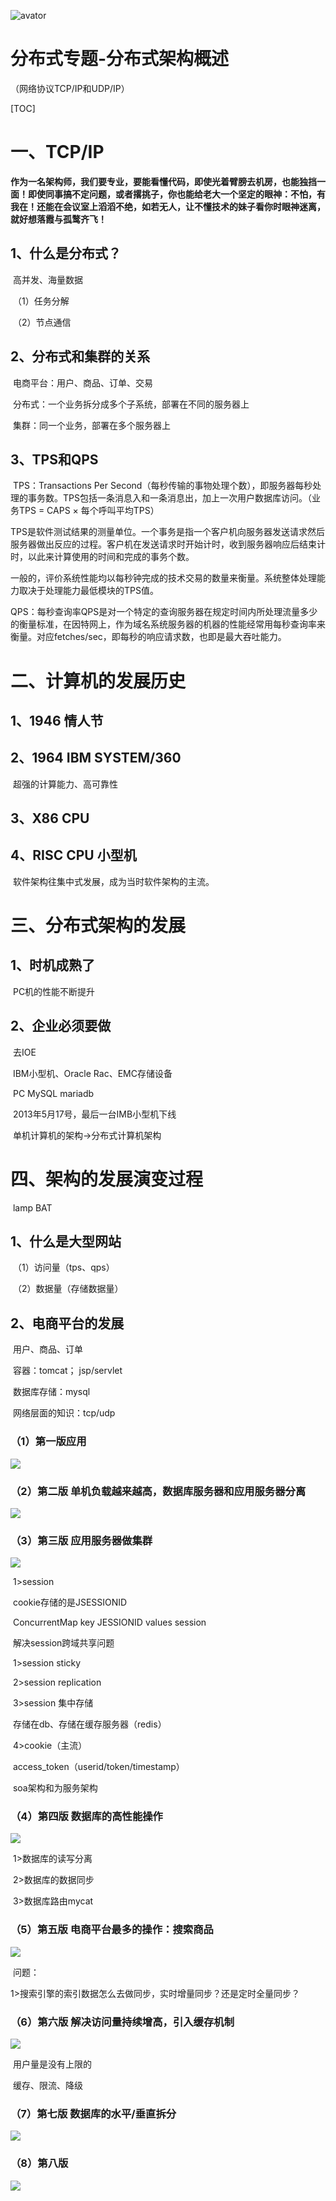 ![avator](../02-Images/00-logo/个人logo.png)

# 分布式专题-分布式架构概述

（网络协议TCP/IP和UDP/IP）

[TOC]

# 一、TCP/IP

​	**作为一名架构师，我们要专业，要能看懂代码，即使光着臂膀去机房，也能独挡一面！即使同事搞不定问题，或者撂挑子，你也能给老大一个坚定的眼神：不怕，有我在！还能在会议室上滔滔不绝，如若无人，让不懂技术的妹子看你时眼神迷离，就好想落霞与孤鹜齐飞！**

## 1、什么是分布式？

​	高并发、海量数据

​	（1）任务分解

​	（2）节点通信

## 2、分布式和集群的关系

​	电商平台：用户、商品、订单、交易

​	分布式：一个业务拆分成多个子系统，部署在不同的服务器上

​	集群：同一个业务，部署在多个服务器上

## 3、TPS和QPS

​       TPS：Transactions Per Second（每秒传输的事物处理个数），即服务器每秒处理的事务数。TPS包括一条消息入和一条消息出，加上一次用户数据库访问。（业务TPS = CAPS × 每个呼叫平均TPS）

​	TPS是软件测试结果的测量单位。一个事务是指一个客户机向服务器发送请求然后服务器做出反应的过程。客户机在发送请求时开始计时，收到服务器响应后结束计时，以此来计算使用的时间和完成的事务个数。

​	一般的，评价系统性能均以每秒钟完成的技术交易的数量来衡量。系统整体处理能力取决于处理能力最低模块的TPS值。

​	QPS：每秒查询率QPS是对一个特定的查询服务器在规定时间内所处理流量多少的衡量标准，在因特网上，作为域名系统服务器的机器的性能经常用每秒查询率来衡量。对应fetches/sec，即每秒的响应请求数，也即是最大吞吐能力。

# 二、计算机的发展历史

## 1、1946 情人节

## 2、1964	IBM	SYSTEM/360

​	超强的计算能力、高可靠性

## 3、X86 CPU

## 4、RISC CPU 小型机

​	软件架构往集中式发展，成为当时软件架构的主流。

# 三、分布式架构的发展

## 1、时机成熟了

​	PC机的性能不断提升

## 2、企业必须要做

​	去IOE

​	IBM小型机、Oracle Rac、EMC存储设备

​	PC		       MySQL	      mariadb

​	2013年5月17号，最后一台IMB小型机下线

​	单机计算机的架构->分布式计算机架构

# 四、架构的发展演变过程

​	lamp	BAT

## 1、什么是大型网站

​	（1）访问量（tps、qps）

​	（2）数据量（存储数据量）

## 2、电商平台的发展

​	用户、商品、订单

​	容器：tomcat；	jsp/servlet

​	数据库存储：mysql

​	网络层面的知识：tcp/udp

### （1）第一版应用

![](../02-Images/04-分布式架构/01.png)

### （2）第二版 单机负载越来越高，数据库服务器和应用服务器分离

![](../02-Images/04-分布式架构/02.png)

### （3）第三版 应用服务器做集群

![](../02-Images/04-分布式架构/03.png)

​	1>session

​		cookie存储的是JSESSIONID

​		ConcurrentMap	key JESSIONID	values	session

​	解决session跨域共享问题

​	1>session sticky

​	2>session replication

​	3>session 集中存储

​		存储在db、存储在缓存服务器（redis）

​	4>cookie（主流）

​		access_token（userid/token/timestamp）

​		soa架构和为服务架构

### （4）第四版 数据库的高性能操作

![](../02-Images/04-分布式架构/04.png)

​	1>数据库的读写分离

​	2>数据库的数据同步

​	3>数据库路由mycat

### （5）第五版 电商平台最多的操作：搜索商品

![](../02-Images/04-分布式架构/05.png)

​	问题：

​	1>搜索引擎的索引数据怎么去做同步，实时增量同步？还是定时全量同步？

### （6）第六版 解决访问量持续增高，引入缓存机制

![](../02-Images/04-分布式架构/06.png)

​	用户量是没有上限的

​	缓存、限流、降级

### （7）第七版 数据库的水平/垂直拆分

![](../02-Images/04-分布式架构/07.png)

### （8）第八版

![](../02-Images/04-分布式架构/08.png)

